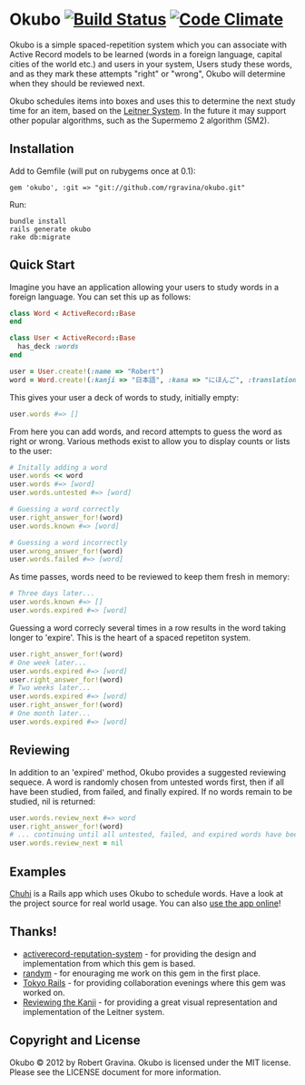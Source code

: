 Okubo [![Build Status](https://travis-ci.org/rgravina/okubo.png)](https://travis-ci.org/rgravina/okubo) [![Code Climate](https://codeclimate.com/badge.png)](https://codeclimate.com/github/rgravina/okubo)
=====

Okubo is a simple spaced-repetition system which you can associate with Active Record models to be learned
(words in a foreign language, capital cities of the world etc.) and users in your system, Users study these 
words, and as they mark these attempts "right" or "wrong", Okubo will determine when they should be reviewed
next.

Okubo schedules items into boxes and uses this to determine the next study time for an item, based on the [Leitner System](http://en.wikipedia.org/wiki/Leitner_system).
In the future it may support other popular algorithms, such as the Supermemo 2 algorithm (SM2).

Installation
------------

Add to Gemfile (will put on rubygems once at 0.1):

```
gem 'okubo', :git => "git://github.com/rgravina/okubo.git"
```

Run:

```
bundle install
rails generate okubo
rake db:migrate
```

Quick Start
-----------

Imagine you have an application allowing your users to study words in a foreign language. You can set this up as follows:

```ruby
class Word < ActiveRecord::Base
end

class User < ActiveRecord::Base
  has_deck :words
end

user = User.create!(:name => "Robert")
word = Word.create!(:kanji => "日本語", :kana => "にほんご", :translation => "Japanese language")
```

This gives your user a deck of words to study, initially empty:

```ruby
user.words #=> []
```

From here you can add words, and record attempts to guess the word as right or wrong. Various methods exist to allow you to display counts or lists to the user:

```ruby
# Initally adding a word
user.words << word
user.words #=> [word]
user.words.untested #=> [word]

# Guessing a word correctly
user.right_answer_for!(word)
user.words.known #=> [word]

# Guessing a word incorrectly
user.wrong_answer_for!(word)
user.words.failed #=> [word]
```
As time passes, words need to be reviewed to keep them fresh in memory:

```ruby
# Three days later...
user.words.known #=> []
user.words.expired #=> [word]
```

Guessing a word correcly several times in a row results in the word taking longer to 'expire'. This is the heart of a spaced repetiton system.

```ruby
user.right_answer_for!(word)
# One week later...
user.words.expired #=> [word]
user.right_answer_for!(word)
# Two weeks later...
user.words.expired #=> [word]
user.right_answer_for!(word)
# One month later...
user.words.expired #=> [word]
```

Reviewing
---------

In addition to an 'expired' method, Okubo provides a suggested reviewing sequece. A word is randomly chosen from untested words first, then if all have been studied, from failed, and finally expired. If no words remain to be studied, nil is returned:

```ruby
user.words.review_next #=> word
user.right_answer_for!(word)
# ... continuing until all untested, failed, and expired words have been guessed correctly.
user.words.review_next = nil
```

Examples
--------

[Chuhi](https://github.com/rgravina/chihi) is a Rails app which uses Okubo to schedule words. Have a look at the project source for real world usage. You can also [use the app online](http://chuhi.herokuapp.com/)!

Thanks!
-------

* [activerecord-reputation-system](https://github.com/twitter/activerecord-reputation-system/) - for providing the design and implementation from which this gem is based.
* [randym](https://github.com/randym/) - for enouraging me work on this gem in the first place.
* [Tokyo Rails](http://www.tokyorails.com/) - for providing collaboration evenings where this gem was worked on.
* [Reviewing the Kanji](http://kanji.koohii.com/) - for providing a great visual representation and implementation of the Leitner system.

Copyright and License
---------------------
Okubo © 2012 by Robert Gravina. Okubo is licensed under the MIT license. Please see the LICENSE document for more information.